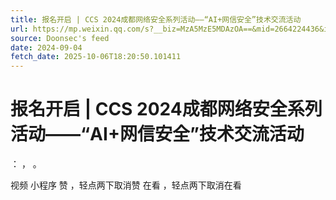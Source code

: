 ```yaml
---
title: 报名开启 | CCS 2024成都网络安全系列活动——“AI+网信安全”技术交流活动
url: https://mp.weixin.qq.com/s?__biz=MzA5MzE5MDAzOA==&mid=2664224436&idx=2&sn=416fd41415042b5bfd913b922f6205bb
source: Doonsec's feed
date: 2024-09-04
fetch_date: 2025-10-06T18:20:50.101411
---
```


# 报名开启 | CCS 2024成都网络安全系列活动——“AI+网信安全”技术交流活动

：
，
。

视频
小程序
赞
，轻点两下取消赞
在看
，轻点两下取消在看